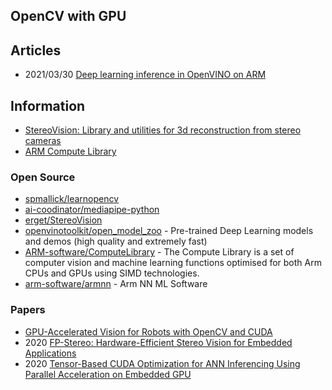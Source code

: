 ## OpenCV with GPU


## Articles
- 2021/03/30 [Deep learning inference in OpenVINO on ARM](https://opencv.org/deep-learning-inference-in-openvino-on-arm/)



## Information
- [StereoVision: Library and utilities for 3d reconstruction from stereo cameras](http://erget.github.io/StereoVision/index.html)
- [ARM Compute Library](https://arm-software.github.io/ComputeLibrary/v21.02/index.xhtml)



### Open Source
- [spmallick/learnopencv](https://github.com/spmallick/learnopencv)
- [ai-coodinator/mediapipe-python](https://github.com/ai-coodinator/mediapipe-python)
- [erget/StereoVision](https://github.com/erget/StereoVision) 
- [openvinotoolkit/open_model_zoo](https://github.com/openvinotoolkit/open_model_zoo) - Pre-trained Deep Learning models and demos (high quality and extremely fast)
- [ARM-software/ComputeLibrary](https://github.com/ARM-software/ComputeLibrary) - The Compute Library is a set of computer vision and machine learning functions optimised for both Arm CPUs and GPUs using SIMD technologies.
- [arm-software/armnn](https://github.com/arm-software/armnn) - Arm NN ML Software


### Papers
- [GPU-Accelerated Vision for Robots with OpenCV and CUDA](http://repositori.uji.es/xmlui/bitstream/handle/10234/189456/Cervera_2020.pdf)
- 2020 [FP-Stereo: Hardware-Efficient Stereo Vision for Embedded Applications](https://arxiv.org/pdf/2006.03250.pdf)
- 2020 [Tensor-Based CUDA Optimization for ANN Inferencing Using Parallel Acceleration on Embedded GPU](https://www.ncbi.nlm.nih.gov/pmc/articles/PMC7256376/)



